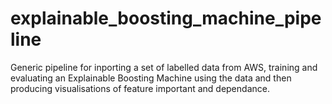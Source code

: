 # explainable_boosting_machine_pipeline
Generic pipeline for inporting a set of labelled data from AWS, training and evaluating an Explainable Boosting Machine using the data and then producing visualisations of feature important and dependance.

